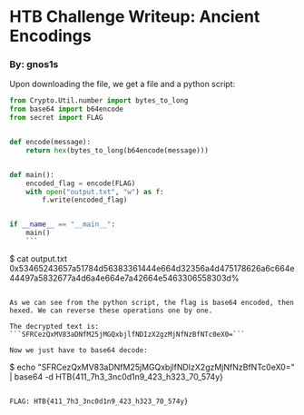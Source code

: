 # HTB Challenge Writeup: Ancient Encodings
### By: gnos1s


Upon downloading the file, we get a file and a python script:

```python
from Crypto.Util.number import bytes_to_long
from base64 import b64encode
from secret import FLAG


def encode(message):
    return hex(bytes_to_long(b64encode(message)))


def main():
    encoded_flag = encode(FLAG)
    with open("output.txt", "w") as f:
        f.write(encoded_flag)


if __name__ == "__main__":
    main()
    ```

```
$ cat output.txt
0x53465243657a51784d56383361444e664d32356a4d475178626a6c664e44497a5832677a4d6a4e664e7a42664e5463306558303d%
```

As we can see from the python script, the flag is base64 encoded, then hexed. We can reverse these operations one by one.

The decrypted text is: ```SFRCezQxMV83aDNfM25jMGQxbjlfNDIzX2gzMjNfNzBfNTc0eX0=```

Now we just have to base64 decode:

```
$ echo "SFRCezQxMV83aDNfM25jMGQxbjlfNDIzX2gzMjNfNzBfNTc0eX0=" | base64 -d
HTB{411_7h3_3nc0d1n9_423_h323_70_574y}
```

FLAG: HTB{411_7h3_3nc0d1n9_423_h323_70_574y}